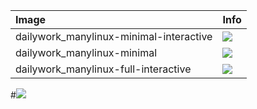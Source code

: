 | Image  | Info |
| :----- | :--- |
| dailywork_manylinux-minimal-interactive | [![](https://images.microbadger.com/badges/image/dunecommunity/dailywork_manylinux-minimal-interactive.svg)](http://microbadger.com/images/dunecommunity/dailywork_manylinux-minimal-interactive "dailywork_manylinux-minimal-interactive layer") |
| dailywork_manylinux-minimal | [![](https://images.microbadger.com/badges/image/dunecommunity/dailywork_manylinux-minimal.svg)](http://microbadger.com/images/dunecommunity/dailywork_manylinux-minimal "dailywork_manylinux-minimal layer") |
| dailywork_manylinux-full-interactive | [![](https://images.microbadger.com/badges/image/dunecommunity/dailywork_manylinux-full-interactive.svg)](http://microbadger.com/images/dunecommunity/dailywork_manylinux-full-interactive "dailywork_manylinux-full-interactive layer") |


#[![](https://images.microbadger.com/badges/image/dunecommunity/debian-full.svg)](https://microbadger.com/images/dunecommunity/debian-full "Get your own image badge on microbadger.com")
